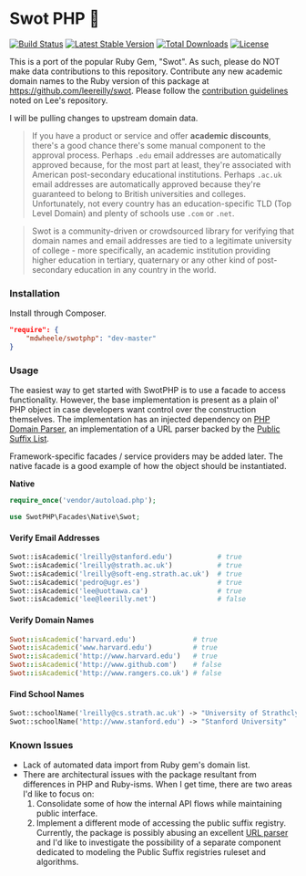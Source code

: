 # Swot PHP :apple:

[![Build Status](https://travis-ci.org/mdwheele/swotphp.svg?branch=master)](https://travis-ci.org/mdwheele/swotphp) [![Latest Stable Version](https://poser.pugx.org/mdwheele/swotphp/v/stable.svg)](https://packagist.org/packages/mdwheele/swotphp) [![Total Downloads](https://poser.pugx.org/mdwheele/swotphp/downloads.svg)](https://packagist.org/packages/mdwheele/swotphp) [![License](https://poser.pugx.org/mdwheele/swotphp/license.svg)](https://packagist.org/packages/mdwheele/swotphp)

This is a port of the popular Ruby Gem, "Swot".  As such, please do NOT make data contributions to this repository.
Contribute any new academic domain names to the Ruby version of this package at https://github.com/leereilly/swot.
Please follow the [contribution guidelines](https://github.com/leereilly/swot/blob/master/CONTRIBUTING.md) noted on 
Lee's repository.

I will be pulling changes to upstream domain data.

> If you have a product or service and offer **academic discounts**, there's a good chance there's some manual 
> component to the approval process. Perhaps `.edu` email addresses are automatically approved because, for the most 
> part at least, they're associated with American post-secondary educational institutions. Perhaps `.ac.uk` email 
> addresses are automatically approved because they're guaranteed to belong to British universities and colleges. 
> Unfortunately, not every country has an education-specific TLD (Top Level Domain) and plenty of schools use `.com` 
> or `.net`.

> Swot is a community-driven or crowdsourced library for verifying that domain names and email addresses are tied to 
> a legitimate university of college - more specifically, an academic institution providing higher education in 
> tertiary, quaternary or any other kind of post-secondary education in any country in the world.

### Installation

Install through Composer.

```json
"require": {
    "mdwheele/swotphp": "dev-master"
}
```

### Usage

The easiest way to get started with SwotPHP is to use a facade to access functionality.  However, the base
implementation is present as a plain ol' PHP object in case developers want control over the construction themselves.
The implementation has an injected dependency on [PHP Domain Parser](https://github.com/jeremykendall/php-domain-parser),
an implementation of a URL parser backed by the [Public Suffix List](http://publicsuffix.org).

Framework-specific facades / service providers may be added later.  The native facade is a good example of how
the object should be instantiated.

**Native**

```php
require_once('vendor/autoload.php');

use SwotPHP\Facades\Native\Swot;
```

#### Verify Email Addresses

```php
Swot::isAcademic('lreilly@stanford.edu')           # true
Swot::isAcademic('lreilly@strath.ac.uk')           # true
Swot::isAcademic('lreilly@soft-eng.strath.ac.uk')  # true
Swot::isAcademic('pedro@ugr.es')                   # true
Swot::isAcademic('lee@uottawa.ca')                 # true
Swot::isAcademic('lee@leerilly.net')               # false
```

#### Verify Domain Names

```ruby
Swot::isAcademic('harvard.edu')              # true
Swot::isAcademic('www.harvard.edu')          # true
Swot::isAcademic('http://www.harvard.edu')   # true
Swot::isAcademic('http://www.github.com')    # false
Swot::isAcademic('http://www.rangers.co.uk') # false
```

#### Find School Names

```php
Swot::schoolName('lreilly@cs.strath.ac.uk') -> "University of Strathclyde"
Swot::schoolName('http://www.stanford.edu') -> "Stanford University"
```

### Known Issues

- Lack of automated data import from Ruby gem's domain list.
- There are architectural issues with the package resultant from differences in PHP and Ruby-isms. When I get time, there are two areas I'd like to focus on:
    1. Consolidate some of how the internal API flows while maintaining public interface.
    2. Implement a different mode of accessing the public suffix registry.  Currently, the package is possibly abusing an excellent [URL parser](https://github.com/jeremykendall/php-domain-parser) and I'd like to investigate the possibility of a separate component dedicated to modeling the Public Suffix registries ruleset and algorithms.
